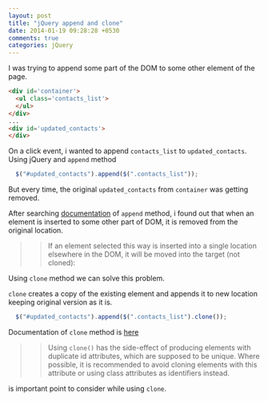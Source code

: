 ```yaml
---
layout: post
title: "jQuery append and clone"
date: 2014-01-19 09:28:28 +0530
comments: true
categories: jQuery
---
```


I was trying to append some part of the DOM to some other element of
the page.

``` html
<div id='container'>
  <ul class='contacts_list'>
  </ul>
</div>
...
<div id='updated_contacts'>
</div>
```

On a click event, i wanted to append `contacts_list` to
`updated_contacts`. Using jQuery and `append` method

``` js
  $("#updated_contacts").append($(".contacts_list"));
```

But every time, the original `updated_contacts` from `container` was
getting removed.

<!-- more -->

After searching [documentation](http://api.jquery.com/append/) of
`append` method, i found out that when an element is inserted to some
other part of DOM, it is removed from the original location.

>> If an element selected this way is inserted into a single location
>> elsewhere in the DOM, it will be moved into the target (not cloned):

Using `clone` method we can solve this problem.

`clone` creates a copy of the existing element and appends it to new
location keeping original version as it is.

``` js
  $("#updated_contacts").append($(".contacts_list").clone());
```

Documentation of `clone` method is [here](http://api.jquery.com/clone/)


>> Using `clone()` has the side-effect of producing elements with
>> duplicate id attributes, which are supposed to be unique.
>> Where possible, it is recommended to avoid cloning elements with this
>> attribute or using class attributes as identifiers instead.

is important point to consider while using `clone`.
